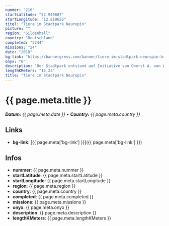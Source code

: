 ```yaml
---
nummer: "216"
startLatitude: "52.940687"
startLongitude: "12.819626"
titel: "Tiere im Stadtpark Neurupin"
picture: ""
region: "Gildenhall"
country: "Deutschland"
completed: "5244"
missions: "24"
date: "2018"
bg-link: "https://bannergress.com/banner/tiere-im-stadtpark-neurupin-b4e1"
onyx: "0"
description: "Der Stadtpark entstand auf Initiative von Oberst A. von Wulffen aus einem Schießplatz im Jahre 1834. Sechsteilige Missionsreihe."
lengthKMeters: "15,23"
title: "Tiere im Stadtpark Neurupin"
---
```


# {{ page.meta.title }}
_**Datum:** {{ page.meta.date }} • **Country:** {{ page.meta.country }}_

## Links
- **bg-link**: [{{ page.meta['bg-link'] }}]({{ page.meta['bg-link'] }})

## Infos
- **nummer**: {{ page.meta.nummer }}
- **startLatitude**: {{ page.meta.startLatitude }}
- **startLongitude**: {{ page.meta.startLongitude }}
- **region**: {{ page.meta.region }}
- **country**: {{ page.meta.country }}
- **completed**: {{ page.meta.completed }}
- **missions**: {{ page.meta.missions }}
- **onyx**: {{ page.meta.onyx }}
- **description**: {{ page.meta.description }}
- **lengthKMeters**: {{ page.meta.lengthKMeters }}

